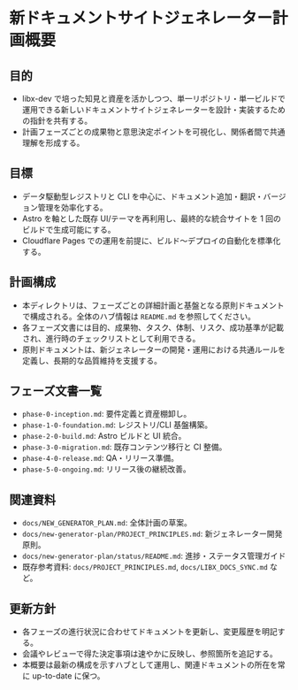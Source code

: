 # 新ドキュメントサイトジェネレーター計画概要

## 目的
- libx-dev で培った知見と資産を活かしつつ、単一リポジトリ・単一ビルドで運用できる新しいドキュメントサイトジェネレーターを設計・実装するための指針を共有する。
- 計画フェーズごとの成果物と意思決定ポイントを可視化し、関係者間で共通理解を形成する。

## 目標
- データ駆動型レジストリと CLI を中心に、ドキュメント追加・翻訳・バージョン管理を効率化する。
- Astro を軸とした既存 UI/テーマを再利用し、最終的な統合サイトを 1 回のビルドで生成可能にする。
- Cloudflare Pages での運用を前提に、ビルド〜デプロイの自動化を標準化する。

## 計画構成
- 本ディレクトリは、フェーズごとの詳細計画と基盤となる原則ドキュメントで構成される。全体のハブ情報は `README.md` を参照してください。
- 各フェーズ文書には目的、成果物、タスク、体制、リスク、成功基準が記載され、進行時のチェックリストとして利用できる。
- 原則ドキュメントは、新ジェネレーターの開発・運用における共通ルールを定義し、長期的な品質維持を支援する。

## フェーズ文書一覧
- `phase-0-inception.md`: 要件定義と資産棚卸し。
- `phase-1-0-foundation.md`: レジストリ/CLI 基盤構築。
- `phase-2-0-build.md`: Astro ビルドと UI 統合。
- `phase-3-0-migration.md`: 既存コンテンツ移行と CI 整備。
- `phase-4-0-release.md`: QA・リリース準備。
- `phase-5-0-ongoing.md`: リリース後の継続改善。

## 関連資料
- `docs/NEW_GENERATOR_PLAN.md`: 全体計画の草案。
- `docs/new-generator-plan/PROJECT_PRINCIPLES.md`: 新ジェネレーター開発原則。
- `docs/new-generator-plan/status/README.md`: 進捗・ステータス管理ガイド
- 既存参考資料: `docs/PROJECT_PRINCIPLES.md`, `docs/LIBX_DOCS_SYNC.md` など。

## 更新方針
- 各フェーズの進行状況に合わせてドキュメントを更新し、変更履歴を明記する。
- 会議やレビューで得た決定事項は速やかに反映し、参照箇所を追記する。
- 本概要は最新の構成を示すハブとして運用し、関連ドキュメントの所在を常に up-to-date に保つ。
